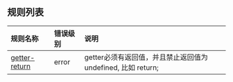 ## 规则列表

| 规则名称        | 错误级别           | 说明  |
| :------------- |:-------------| :-----|
| [getter-return](https://eslint.org/docs/rules/getter-return)      | error | getter必须有返回值，并且禁止返回值为undefined, 比如 return;  |
